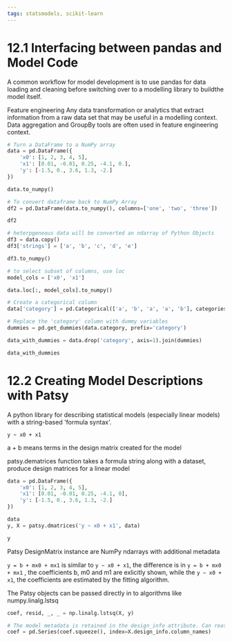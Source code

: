 ```yaml
---
tags: statsmodels, scikit-learn
---
```


# 12.1 Interfacing between pandas and Model Code

A common workflow for model development is to use pandas for data loading and cleaning before switching over to a modelling library to buildthe model itself. 

Feature engineering
Any data transformation or analytics that extract information from a raw data set that may be useful in a modelling context. 
Data aggregation and GroupBy tools are often used in feature engineering context. 

```python
# Turn a DataFrame to a NumPy array
data = pd.DataFrame({
	'x0': [1, 2, 3, 4, 5],
	'x1': [0.01, -0.01, 0.25, -4.1, 0.],
	'y': [-1.5, 0., 3.6, 1.3, -2.]
})

data.to_numpy()

# To convert dataframe back to NumPy Array
df2 = pd.DataFrame(data.to_numpy(), columns=['one', 'two', 'three'])

df2

# heterpgeneous data will be converted an ndarray of Python Objects
df3 = data.copy()
df3['strings'] = ['a', 'b', 'c', 'd', 'e']

df3.to_numpy()

# to select subset of columns, use loc
model_cols = ['x0', 'x1']

data.loc[:, model_cols].to_numpy()

# Create a categorical column
data['category'] = pd.Categorical(['a', 'b', 'a', 'a', 'b'], categories=['a', 'b'])

# Replace the 'category' column with dummy variables
dummies = pd.get_dummies(data.category, prefix='category')

data_with_dummies = data.drop('category', axis=1).join(dummies)

data_with_dummies
```


# 12.2 Creating Model Descriptions with Patsy

A python library for describing statistical models (especially linear models) with a string-based 'formula syntax'.

`y ~ x0 + x1`

a + b means terms in the design matrix created for the model

patsy.dematrices function takes a formula string along with a dataset, produce design matrices for a linear model

```python
data = pd.DataFrame({
	'x0': [1, 2, 3, 4, 5],
	'x1': [0.01, -0.01, 0.25, -4.1, 0],
	'y': [-1.5, 0., 3.6, 1.3, -2.]
})

data
y, X = patsy.dmatrices('y ~ x0 + x1', data)

y
```

Patsy DesignMatrix instance are NumPy ndarrays with additional metadata

`y = b + mx0 + mx1` is similar to `y ~ x0 + x1`, the difference is in `y = b + mx0 + mx1` , the coefficients b, m0 and m1 are exlicitly shown, while the `y ~ x0 + x1`, the coefficients are estimated by the fitting algorithm. 

The Patsy objects can be passed directly in to algorithms like numpy.linalg.lstsq

```python
coef, resid, _, _ = np.linalg.lstsq(X, y)

# The model metadata is retained in the design_info attribute. Can reattach the model column names to the fitted coefficients to obtain a Series
coef = pd.Series(coef.squeeze(), index=X.design_info.column_names)
```
